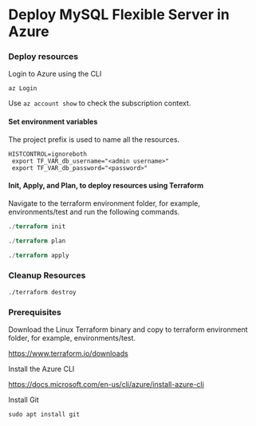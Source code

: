 # Deploy MySQL Flexible Server in Azure

### Deploy resources

Login to Azure using the CLI
```
az Login
```

Use `az account show` to check the subscription context.

#### Set environment variables

The project prefix is used to name all the resources.

```variables
HISTCONTROL=ignoreboth
 export TF_VAR_db_username="<admin username>"
 export TF_VAR_db_password="<password>"
```

####  Init, Apply, and Plan, to deploy resources using Terraform


Navigate to the terraform environment folder, for example, environments/test and run the following commands.

```terraform
./terraform init

./terraform plan

./terraform apply
```

###  Cleanup Resources

```
./terraform destroy
```


### Prerequisites

Download the Linux Terraform binary and copy to terraform environment folder, for example, environments/test.

https://www.terraform.io/downloads

Install the Azure CLI

https://docs.microsoft.com/en-us/cli/azure/install-azure-cli

Install Git

```
sudo apt install git
```